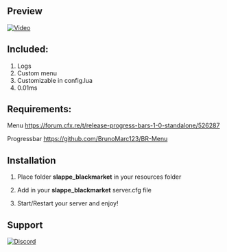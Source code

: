 ## Preview

[![Video](https://www.freepnglogos.com/uploads/youtube-logo-transparent-10.png)](https://www.youtube.com/watch?v=3Gw76-ipVww)



## Included:
1. Logs
2. Custom menu
3. Customizable in config.lua
4. 0.01ms


## Requirements:

Menu https://forum.cfx.re/t/release-progress-bars-1-0-standalone/526287

Progressbar https://github.com/BrunoMarc123/BR-Menu


## Installation 

1. Place folder **slappe_blackmarket** in your resources folder

2. Add in your **slappe_blackmarket** server.cfg file

3. Start/Restart your server and enjoy!

## Support 

[![Discord](https://discordapp.com/api/guilds/842308649338011658/widget.png?style=banner2)](https://discord.gg/46mnpprSpB)




